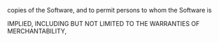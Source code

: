 

copies of the Software, and to permit persons to whom the Software is

IMPLIED, INCLUDING BUT NOT LIMITED TO THE WARRANTIES OF MERCHANTABILITY,